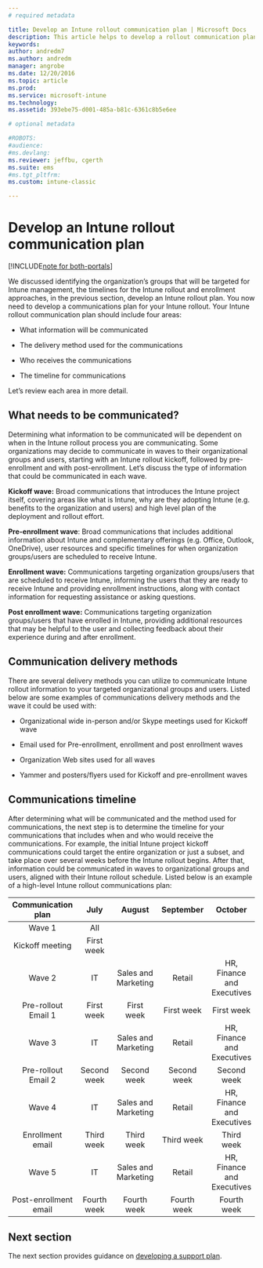 ```yaml
---
# required metadata

title: Develop an Intune rollout communication plan | Microsoft Docs
description: This article helps to develop a rollout communication plan for a Microsoft Intune cloud-only design and implementation.
keywords:
author: andredm7
ms.author: andredm
manager: angrobe
ms.date: 12/20/2016
ms.topic: article
ms.prod:
ms.service: microsoft-intune
ms.technology:
ms.assetid: 393ebe75-d001-485a-b81c-6361c8b5e6ee

# optional metadata

#ROBOTS:
#audience:
#ms.devlang:
ms.reviewer: jeffbu, cgerth
ms.suite: ems
#ms.tgt_pltfrm:
ms.custom: intune-classic

---
```


# Develop an Intune rollout communication plan

[!INCLUDE[note for both-portals](./includes/note-for-both-portals.md)]

We discussed identifying the organization’s groups that will be targeted for Intune management, the timelines for the Intune rollout and enrollment approaches, in the previous section, develop an Intune rollout plan. You now need to develop a communications plan for your Intune rollout. Your Intune rollout communication plan should include four areas:

-   What information will be communicated

-   The delivery method used for the communications

-   Who receives the communications

-   The timeline for communications

Let’s review each area in more detail.

## What needs to be communicated?

Determining what information to be communicated will be dependent on when in the Intune rollout process you are communicating. Some organizations may decide to communicate in waves to their organizational groups and users, starting with an Intune rollout kickoff, followed by pre-enrollment and with post-enrollment. Let’s discuss the type of information that could be communicated in each wave.

**Kickoff wave:** Broad communications that introduces the Intune project itself, covering areas like what is Intune, why are they adopting Intune (e.g. benefits to the organization and users) and high level plan of the deployment and rollout effort.

**Pre-enrollment wave**: Broad communications that includes additional information about Intune and complementary offerings (e.g. Office, Outlook, OneDrive), user resources and specific timelines for when organization groups/users are scheduled to receive Intune.

**Enrollment wave:** Communications targeting organization groups/users that are scheduled to receive Intune, informing the users that they are ready to receive Intune and providing enrollment instructions, along with contact information for requesting assistance or asking questions.

**Post enrollment wave:** Communications targeting organization groups/users that have enrolled in Intune, providing additional resources that may be helpful to the user and collecting feedback about their experience during and after enrollment.

## Communication delivery methods

There are several delivery methods you can utilize to communicate Intune rollout information to your targeted organizational groups and users. Listed below are some examples of communications delivery methods and the wave it could be used with:

-   Organizational wide in-person and/or Skype meetings used for Kickoff wave

-   Email used for Pre-enrollment, enrollment and post enrollment waves

-   Organization Web sites used for all waves

-   Yammer and posters/flyers used for Kickoff and pre-enrollment waves

## Communications timeline

After determining what will be communicated and the method used for communications, the next step is to determine the timeline for your communications that includes when and who would receive the communications. For example, the initial Intune project kickoff communications could target the entire organization or just a subset, and take place over several weeks before the Intune rollout begins. After that, information could be communicated in waves to organizational groups and users, aligned with their Intune rollout schedule. Listed below is an example of a high-level Intune rollout communications plan:

  | **Communication plan** | **July** | **August** | **September** | **October** |
|:---:|:---:|:---:|:---:|:---:|
| Wave 1  | All |  |  |  |                                                         
| Kickoff meeting | First week |  |  |  |                                                         
| Wave 2 | IT | Sales and Marketing | Retail | HR, Finance and Executives |
| Pre-rollout Email 1 | First week | First week | First week | First week |
| Wave 3 | IT | Sales and Marketing | Retail | HR, Finance and Executives |
| Pre-rollout Email 2 | Second week | Second week | Second week | Second week |
| Wave 4 | IT | Sales and Marketing | Retail | HR, Finance and Executives |
| Enrollment email | Third week | Third week | Third week | Third week |
| Wave 5 | IT | Sales and Marketing | Retail | HR, Finance and Executives |
| Post-enrollment email | Fourth week | Fourth week | Fourth week | Fourth week |

## Next section

The next section provides guidance on [developing a support plan](section-6-develop-a-support-plan.md).
